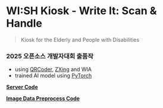 # WI:SH Kiosk - Write It: Scan & Handle
> Kiosk for the Elderly and People with Disabilities

### 2025 오픈소스 개발자대회 출품작

* using [QRCoder](https://github.com/codebude/QRCoder), [ZXing](https://github.com/zxing/zxing) and WIA
* trained AI model using [PyTorch](https://github.com/pytorch/pytorch)

**[Server Code](https://github.com/Team-ToyoTech/WISH-Server)**

**[Image Data Preprocess Code](https://github.com/Team-ToyoTech/WISH-ImagePreprocess)**
